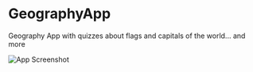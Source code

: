 # GeographyApp
 Geography App with quizzes about flags and capitals of the world... and more

 ![App Screenshot](https://ibb.co/16ZFWvk)
